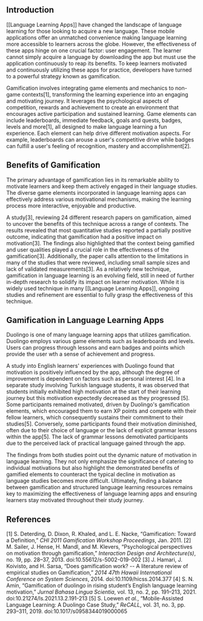 ## Introduction
[[Language Learning Apps]] have changed the landscape of language learning for those looking to acquire a new language. These mobile applications offer an unmatched convenience making language learning more accessible to learners across the globe. However, the effectiveness of these apps hinge on one crucial factor: user engagement. The learner cannot simply acquire a language by downloading the app but must use the application continuously to reap its benefits. To keep learners motivated and continuously utilizing these apps for practice, developers have turned to a powerful strategy known as gamification.

Gamification involves integrating game elements and mechanics to non-game contexts[1], transforming the learning experience into an engaging and motivating journey. It leverages the psychological aspects of competition, rewards and achievement to create an environment that encourages active participation and sustained learning. Game elements can include leaderboards, immediate feedback, goals and quests, badges, levels and more[1], all designed to make language learning a fun experience. Each element can help drive different motivation aspects. For example, leaderboards can arouse a user's competitive drive while badges can fulfill a user's feeling of recognition, mastery and accomplishment[2]. 
## Benefits of Gamification
The primary advantage of gamification lies in its remarkable ability to motivate learners and keep them actively engaged in their language studies. The diverse game elements incorporated in language learning apps can effectively address various motivational mechanisms, making the learning process more interactive, enjoyable and productive. 

A study[3], reviewing 24 different research papers on gamification, aimed to uncover the benefits of this technique across a range of contexts. The results revealed that most quantitative studies reported a partially positive outcome, indicating that gamification had a positive impact on motivation[3]. The findings also highlighted that the context being gamified and user qualities played a crucial role in the effectiveness of the gamification[3]. Additionally, the paper calls attention to the limitations in many of the studies that were reviewed, including small sample sizes and lack of validated measurements[3]. As a relatively new technique, gamification in language learning is an evolving field, still in need of further in-depth research to solidify its impact on learner motivation. While it is widely used technique in many [[Language Learning Apps]], ongoing studies and refinement are essential to fully grasp the effectiveness of this technique.

## Gamification in Language Learning Apps
Duolingo is one of many language learning apps that utilizes gamification. Duolingo employs various game elements such as leaderboards and levels. Users can progress through lessons and earn badges and points which provide the user wth a sense of achievement and progress. 

A study into English learners' experiences with Duolingo found that motivation is positively influenced by the app, although the degree of improvement is dependent on factors such as personal interest [4]. In a separate study involving Turkish language students, it was observed that students initially exhibited high motivation at the start of their learning journey but this motivation expectedly decreased as they progressed [5]. Some participants remained motivated, driven by Duolingo's gamification elements, which encouraged them to earn XP points and compete with their fellow learners, which consequently sustains their commitment to their studies[5]. Conversely, some participants found their motivation diminished, often due to their choice of language or the lack of explicit grammar lessons within the app[5]. The lack of grammar lessons demotivated participants due to the perceived lack of practical language gained through the app. 

The findings from both studies point out the dynamic nature of motivation in language learning. They not only emphasize the significance of catering to individual motivations but also highlight the demonstrated benefits of gamified elements to counteract the typical decline in motivation as language studies becomes more difficult. Ultimately, finding a balance between gamification and structured language learning resources remains key to maximizing the effectiveness of language learning apps and ensuring learners stay motivated throughout their study journey. 
## References
[1] S. Deterding, D. Dixon, R. Khaled, and L. E. Nacke, “Gamification: Toward a Definition,” _CHI 2011 Gamification Workshop Proceedings_, Jan. 2011.
[2] M. Sailer, J. Hense, H. Mandl, and M. Klevers, “Psychological perspectives on motivation through gamification,” _Interaction Design and Architecture(s)_, no. 19, pp. 28–37, 2013. doi:10.55612/s-5002-019-002
[3] J. Hamari, J. Koivisto, and H. Sarsa, “Does gamification work? -- A literature review of empirical studies on Gamification,” _2014 47th Hawaii International Conference on System Sciences_, 2014. doi:10.1109/hicss.2014.377
[4] S. N. Amin, “Gamification of duolingo in rising student’s English language learning motivation,” _Jurnal Bahasa Lingua Scientia_, vol. 13, no. 2, pp. 191–213, 2021. doi:10.21274/ls.2021.13.2.191-213
[5] S. Loewen _et al._, “Mobile-Assisted Language Learning: A Duolingo Case Study,” _ReCALL_, vol. 31, no. 3, pp. 293–311, 2019. doi:10.1017/s0958344019000065